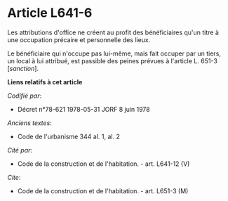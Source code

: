 # Article L641-6

Les attributions d'office ne créent au profit des bénéficiaires qu'un titre à une occupation précaire et personnelle des
lieux.

Le bénéficiaire qui n'occupe pas lui-même, mais fait occuper par un tiers, un local à lui attribué, est passible des peines
prévues à l'article L. 651-3 [*sanction*].

**Liens relatifs à cet article**

_Codifié par_:

  - Décret n°78-621 1978-05-31 JORF 8 juin 1978

_Anciens textes_:

  - Code de l'urbanisme 344 al. 1, al. 2

_Cité par_:

  - Code de la construction et de l'habitation. - art. L641-12 (V)

_Cite_:

  - Code de la construction et de l'habitation. - art. L651-3 (M)
